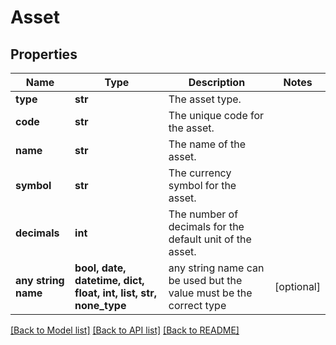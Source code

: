 # Asset


## Properties
Name | Type | Description | Notes
------------ | ------------- | ------------- | -------------
**type** | **str** | The asset type. | 
**code** | **str** | The unique code for the asset. | 
**name** | **str** | The name of the asset. | 
**symbol** | **str** | The currency symbol for the asset. | 
**decimals** | **int** | The number of decimals for the default unit of the asset. | 
**any string name** | **bool, date, datetime, dict, float, int, list, str, none_type** | any string name can be used but the value must be the correct type | [optional]

[[Back to Model list]](../README.md#documentation-for-models) [[Back to API list]](../README.md#documentation-for-api-endpoints) [[Back to README]](../README.md)


